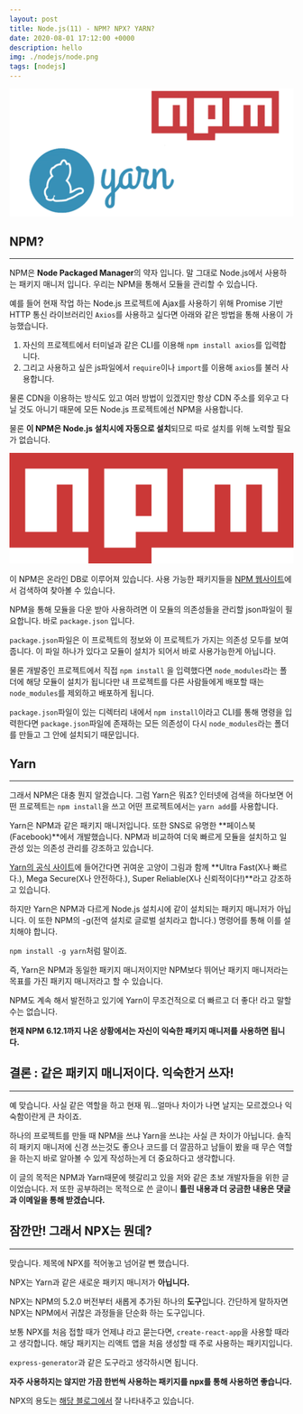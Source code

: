 ```yaml
---
layout: post
title: Node.js(11) - NPM? NPX? YARN?
date: 2020-08-01 17:12:00 +0000
description: hello
img: ./nodejs/node.png
tags: [nodejs]
---
```


<center><img src="/assets/img/nodejs/2020-08-01-Node.js-공부(11)/1.png"></center>

## NPM?

---

NPM은 **Node Packaged Manager**의 약자 입니다. 말 그대로 Node.js에서 사용하는 패키지 매니저 입니다. 우리는 NPM을 통해서 모듈을 관리할 수 있습니다.

예를 들어 현재 작업 하는 Node.js 프로젝트에 Ajax를 사용하기 위해 Promise 기반 HTTP 통신 라이브러리인 `Axios`를 사용하고 싶다면 아래와 같은 방법을 통해 사용이 가능했습니다.

1. 자신의 프로젝트에서 터미널과 같은 CLI를 이용해 `npm install axios`를 입력합니다.
2. 그리고 사용하고 싶은 js파일에서 `require`이나 `import`를 이용해 `axios`를 불러 사용합니다.

물론 CDN을 이용하는 방식도 있고 여러 방법이 있겠지만 항상 CDN 주소를 외우고 다닐 것도 아니기 때문에 모든 Node.js 프로젝트에선 NPM을 사용합니다.

물론 **이 NPM은 Node.js 설치시에 자동으로 설치**되므로 따로 설치를 위해 노력할 필요가 없습니다.

<center><img src="/assets/img/nodejs/2020-08-01-Node.js-공부(11)/2.png"></center>

이 NPM은 온라인 DB로 이루어져 있습니다. 사용 가능한 패키지들을 [NPM 웹사이트](https://www.npmjs.com/)에서 검색하여 찾아볼 수 있습니다.

NPM을 통해 모듈을 다운 받아 사용하려면 이 모듈의 의존성들을 관리할 json파일이 필요합니다. 바로 `package.json` 입니다.

`package.json`파일은 이 프로젝트의 정보와 이 프로젝트가 가지는 의존성 모두를 보여줍니다. 이 파일 하나가 있다고 모듈이 설치가 되어서 바로 사용가능한게 아닙니다.

물론 개발중인 프로젝트에서 직접 `npm install` 을 입력했다면 `node_modules`라는 폴더에 해당 모듈이 설치가 됩니다만 내 프로젝트를 다른 사람들에게 배포할 때는 `node_modules`를 제외하고 배포하게 됩니다.

`package.json`파일이 있는 디렉터리 내에서 `npm install`이라고 CLI를 통해 명령을 입력한다면 `package.json`파일에 존재하는 모든 의존성이 다시 `node_modules`라는 폴더를 만들고 그 안에 설치되기 때문입니다.

## Yarn

---

그래서 NPM은 대충 뭔지 알겠습니다. 그럼 Yarn은 뭐죠? 인터넷에 검색을 하다보면 어떤 프로젝트는 `npm install`을 쓰고 어떤 프로젝트에서는 `yarn add`를 사용합니다.

Yarn은 NPM과 같은 패키지 매니저입니다. 또한 SNS로 유명한 **페이스북(Facebook)**에서 개발했습니다. NPM과 비교하여 더욱 빠르게 모듈을 설치하고 일관성 있는 의존성 관리를 강조하고 있습니다.

[Yarn의 공식 사이트](https://classic.yarnpkg.com/en/)에 들어간다면 귀여운 고양이 그림과 함께 **Ultra Fast(X나 빠르다.), Mega Secure(X나 안전하다.), Super Reliable(X나 신뢰적이다!)**라고 강조하고 있습니다.

하지만 Yarn은 NPM과 다르게 Node.js 설치시에 같이 설치되는 패키지 매니저가 아닙니다. 이 또한 NPM의 -g(전역 설치로 글로벌 설치라고 합니다.) 명령어를 통해 이를 설치해야 합니다.

`npm install -g yarn`처럼 말이죠.

즉, Yarn은 NPM과 동일한 패키지 매니저이지만 NPM보다 뛰어난 패키지 매니저라는 목표를 가진 패키지 매니저라고 할 수 있습니다.

NPM도 계속 해서 발전하고 있기에 Yarn이 무조건적으로 더 빠르고 더 좋다! 라고 말할 수는 없습니다.

**현재 NPM 6.12.1까지 나온 상황에서는 자신이 익숙한 패키지 매니저를 사용하면 됩니다.**

## 결론 : 같은 패키지 매니저이다. 익숙한거 쓰자!

---

예 맞습니다. 사실 같은 역할을 하고 현재 뭐...얼마나 차이가 나면 날지는 모르겠으나 익숙함이란게 큰 차이죠.

하나의 프로젝트를 만들 때 NPM을 쓰냐 Yarn을 쓰냐는 사실 큰 차이가 아닙니다. 솔직히 패키지 매니저에 신경 쓰는것도 좋으나 코드를 더 깔끔하고 남들이 봤을 때 무슨 역할을 하는지 바로 알아볼 수 있게 작성하는게 더 중요하다고 생각합니다.

이 글의 목적은 NPM과 Yarn때문에 헷갈리고 있을 저와 같은 초보 개발자들을 위한 글이었습니다. 저 또한 공부하려는 목적으로 쓴 글이니 **틀린 내용과 더 궁금한 내용은 댓글과 이메일을 통해 받겠습니다.**

## 잠깐만! 그래서 NPX는 뭔데?

---

맞습니다. 제목에 NPX를 적어놓고 넘어갈 뻔 했습니다.

NPX는 Yarn과 같은 새로운 패키지 매니저가 **아닙니다.**

NPX는 NPM의 5.2.0 버전부터 새롭게 추가된 하나의 **도구**입니다. 간단하게 말하자면 NPX는 NPM에서 귀찮은 과정들을 단순화 하는 도구입니다.

보통 NPX를 처음 접할 때가 언제냐 라고 묻는다면, `create-react-app`을 사용할 때라고 생각합니다. 해당 패키지는 리액트 앱을 처음 생성할 때 주로 사용하는 패키지입니다.

`express-generator`과 같은 도구라고 생각하시면 됩니다.

**자주 사용하지는 않지만 가끔 한번씩 사용하는 패키지를 npx를 통해 사용하면 좋습니다.**

NPX의 용도는 [해당 블로그에서](https://geonlee.tistory.com/32) 잘 나타내주고 있습니다.

